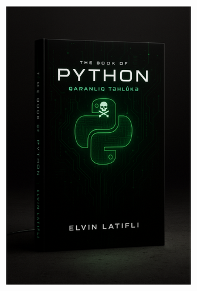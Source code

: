 
<p align="center">
   <img src="https://raw.githubusercontent.com/Rickidevs/pythonnote/refs/heads/main/book.png" alt="book">
 </p>
